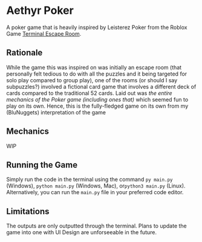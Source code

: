 # Aethyr Poker
A poker game that is heavily inspired by Leisterez Poker from the Roblox Game [Terminal Escape Room](https://www.roblox.com/games/14026026722/Terminal-Escape-Room).

## Rationale
While the game this was inspired on was initially an escape room (that personally felt tedious to do with all the puzzles and it being targeted for solo play compared to group play), one of the rooms (or should I say subpuzzles?) involved a fictional card game that involves a different deck of cards compared to the traditional 52 cards. Laid out was *the entire mechanics of the Poker game (including ones that)* which seemed fun to play on its own. Hence, this is the fully-fledged game on its own from my (BluNuggets) interpretation of the game 
## Mechanics
WIP
## Running the Game
Simply run the code in the terminal using the command `py main.py` (Windows), `python main.py` (Windows, Mac), or`python3 main.py` (Linux). Alternatively, you can run the `main.py` file in your preferred code editor.

## Limitations
The outputs are only outputted through the terminal. Plans to update the game into one with UI Design are unforseeable in the future.
